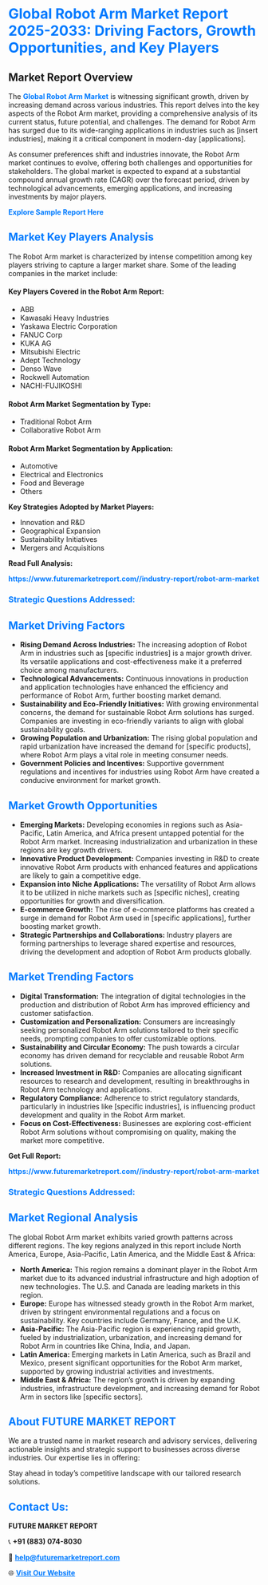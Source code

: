 <h1 style="color: #007BFF;">Global Robot Arm Market Report 2025-2033: Driving Factors, Growth Opportunities, and Key Players</h1>

<section id="overview">
<h2>Market Report Overview</h2>
<p>The <a href="https://www.futuremarketreport.com//industry-report/robot-arm-market" style="color: #007BFF; text-decoration: none;"><strong>Global Robot Arm Market</strong></a> is witnessing significant growth, driven by increasing demand across various industries. This report delves into the key aspects of the Robot Arm market, providing a comprehensive analysis of its current status, future potential, and challenges. The demand for Robot Arm has surged due to its wide-ranging applications in industries such as [insert industries], making it a critical component in modern-day [applications].</p>
<p>As consumer preferences shift and industries innovate, the Robot Arm market continues to evolve, offering both challenges and opportunities for stakeholders. The global market is expected to expand at a substantial compound annual growth rate (CAGR) over the forecast period, driven by technological advancements, emerging applications, and increasing investments by major players.</p>
</section>

<section id="overview">
<p><a href="https://www.futuremarketreport.com//request-sample/reportId=46369" style="color: #007BFF; text-decoration: none;"><strong>Explore Sample Report Here</strong></a></p>
</section>

<section id="key-players">
<h2 style="color: #007BFF;">Market Key Players Analysis</h2>
<p>The Robot Arm market is characterized by intense competition among key players striving to capture a larger market share. Some of the leading companies in the market include:</p>
<h4>Key Players Covered in the Robot Arm Report:</h4>
<ul><li>ABB</li><li>Kawasaki Heavy Industries</li><li>Yaskawa Electric Corporation</li><li>FANUC Corp</li><li>KUKA AG</li><li>Mitsubishi Electric</li><li>Adept Technology</li><li>Denso Wave</li><li>Rockwell Automation</li><li>NACHI-FUJIKOSHI</li></ul>
<h4>Robot Arm Market Segmentation by Type:</h4>
<ul><li>Traditional Robot Arm</li><li>Collaborative Robot Arm</li></ul>

<h4>Robot Arm Market Segmentation by Application:</h4>
<ul><li>Automotive</li><li>Electrical and Electronics</li><li>Food and Beverage</li><li>Others</li></ul>
<p><strong>Key Strategies Adopted by Market Players:</strong></p>
<ul>
<li>Innovation and R&D</li>
<li>Geographical Expansion</li>
<li>Sustainability Initiatives</li>
<li>Mergers and Acquisitions</li>
</ul>
</section>

<section>
<p><strong>Read Full Analysis: </strong></p><a href="https://www.futuremarketreport.com//industry-report/robot-arm-market" style="color: #007BFF; text-decoration: none;"><strong>https://www.futuremarketreport.com//industry-report/robot-arm-market</strong></a>
<h3 style="color: #007BFF;">Strategic Questions Addressed:</h3>
</section>

<section id="driving-factors">
<h2 style="color: #007BFF;">Market Driving Factors</h2>
<ul>
<li><strong>Rising Demand Across Industries:</strong> The increasing adoption of Robot Arm in industries such as [specific industries] is a major growth driver. Its versatile applications and cost-effectiveness make it a preferred choice among manufacturers.</li>
<li><strong>Technological Advancements:</strong> Continuous innovations in production and application technologies have enhanced the efficiency and performance of Robot Arm, further boosting market demand.</li>
<li><strong>Sustainability and Eco-Friendly Initiatives:</strong> With growing environmental concerns, the demand for sustainable Robot Arm solutions has surged. Companies are investing in eco-friendly variants to align with global sustainability goals.</li>
<li><strong>Growing Population and Urbanization:</strong> The rising global population and rapid urbanization have increased the demand for [specific products], where Robot Arm plays a vital role in meeting consumer needs.</li>
<li><strong>Government Policies and Incentives:</strong> Supportive government regulations and incentives for industries using Robot Arm have created a conducive environment for market growth.</li>
</ul>
</section>

<section id="growth-opportunities">
<h2 style="color: #007BFF;">Market Growth Opportunities</h2>
<ul>
<li><strong>Emerging Markets:</strong> Developing economies in regions such as Asia-Pacific, Latin America, and Africa present untapped potential for the Robot Arm market. Increasing industrialization and urbanization in these regions are key growth drivers.</li>
<li><strong>Innovative Product Development:</strong> Companies investing in R&D to create innovative Robot Arm products with enhanced features and applications are likely to gain a competitive edge.</li>
<li><strong>Expansion into Niche Applications:</strong> The versatility of Robot Arm allows it to be utilized in niche markets such as [specific niches], creating opportunities for growth and diversification.</li>
<li><strong>E-commerce Growth:</strong> The rise of e-commerce platforms has created a surge in demand for Robot Arm used in [specific applications], further boosting market growth.</li>
<li><strong>Strategic Partnerships and Collaborations:</strong> Industry players are forming partnerships to leverage shared expertise and resources, driving the development and adoption of Robot Arm products globally.</li>
</ul>
</section>

<section id="trending-factors">
<h2 style="color: #007BFF;">Market Trending Factors</h2>
<ul>
<li><strong>Digital Transformation:</strong> The integration of digital technologies in the production and distribution of Robot Arm has improved efficiency and customer satisfaction.</li>
<li><strong>Customization and Personalization:</strong> Consumers are increasingly seeking personalized Robot Arm solutions tailored to their specific needs, prompting companies to offer customizable options.</li>
<li><strong>Sustainability and Circular Economy:</strong> The push towards a circular economy has driven demand for recyclable and reusable Robot Arm solutions.</li>
<li><strong>Increased Investment in R&D:</strong> Companies are allocating significant resources to research and development, resulting in breakthroughs in Robot Arm technology and applications.</li>
<li><strong>Regulatory Compliance:</strong> Adherence to strict regulatory standards, particularly in industries like [specific industries], is influencing product development and quality in the Robot Arm market.</li>
<li><strong>Focus on Cost-Effectiveness:</strong> Businesses are exploring cost-efficient Robot Arm solutions without compromising on quality, making the market more competitive.</li>
</ul>
</section>

<section>
<p><strong>Get Full Report: </strong></p><a href="https://www.futuremarketreport.com//industry-report/robot-arm-market" style="color: #007BFF; text-decoration: none;"><strong>https://www.futuremarketreport.com//industry-report/robot-arm-market</strong></a>
<h3 style="color: #007BFF;">Strategic Questions Addressed:</h3>
</section>


<section id="regional-analysis">
<h2 style="color: #007BFF;">Market Regional Analysis</h2>
<p>The global Robot Arm market exhibits varied growth patterns across different regions. The key regions analyzed in this report include North America, Europe, Asia-Pacific, Latin America, and the Middle East & Africa:</p>
<ul>
<li><strong>North America:</strong> This region remains a dominant player in the Robot Arm market due to its advanced industrial infrastructure and high adoption of new technologies. The U.S. and Canada are leading markets in this region.</li>
<li><strong>Europe:</strong> Europe has witnessed steady growth in the Robot Arm market, driven by stringent environmental regulations and a focus on sustainability. Key countries include Germany, France, and the U.K.</li>
<li><strong>Asia-Pacific:</strong> The Asia-Pacific region is experiencing rapid growth, fueled by industrialization, urbanization, and increasing demand for Robot Arm in countries like China, India, and Japan.</li>
<li><strong>Latin America:</strong> Emerging markets in Latin America, such as Brazil and Mexico, present significant opportunities for the Robot Arm market, supported by growing industrial activities and investments.</li>
<li><strong>Middle East & Africa:</strong> The region’s growth is driven by expanding industries, infrastructure development, and increasing demand for Robot Arm in sectors like [specific sectors].</li>
</ul>
</section>

<footer>
<h2 style="color: #007BFF;">About FUTURE MARKET REPORT</h2>
<p>We are a trusted name in market research and advisory services, delivering actionable insights and strategic support to businesses across diverse industries. Our expertise lies in offering:</p>

<p>Stay ahead in today’s competitive landscape with our tailored research solutions.</p>

<h2 style="color: #007BFF;">Contact Us:</h2>
<p><strong>FUTURE MARKET REPORT</strong></p>
<p>📞 <strong>+91 (883) 074-8030</strong></p>
<p>📧 <strong><a href="mailto:help@futuremarketreport.com" style="color: #007BFF;">help@futuremarketreport.com</a></strong></p>
<p>🌐 <strong><a href="https://www.futuremarketreport.com/" style="color: #007BFF;">Visit Our Website</a></strong></p>
</footer>